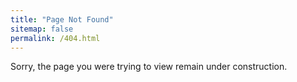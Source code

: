 ```yaml
---
title: "Page Not Found"
sitemap: false
permalink: /404.html
---
```


Sorry, the page you were trying to view remain under construction.
